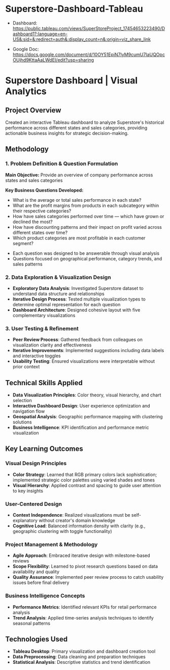 # Superstore-Dashboard-Tableau

* Dashboard: https://public.tableau.com/views/SuperStoreProject_17454653223490/Dashboard1?:language=en-US&:sid=&:redirect=auth&:display_count=n&:origin=viz_share_link

* Google Doc: https://docs.google.com/document/d/10OY51EpiN7lyM9cumU7IaUQOpcOUjhd9KttaAaLWdEI/edit?usp=sharing

# Superstore Dashboard | Visual Analytics

## Project Overview
Created an interactive Tableau dashboard to analyze Superstore's historical performance across different states and sales categories, providing actionable business insights for strategic decision-making.

## Methodology

### 1. Problem Definition & Question Formulation
**Main Objective:** Provide an overview of company performance across states and sales categories

**Key Business Questions Developed:**
* What is the average or total sales performance in each state?
* What are the profit margins from products in each subcategory within their respective categories?
* How have sales categories performed over time — which have grown or declined the most?
* How have discounting patterns and their impact on profit varied across different states over time?
* Which product categories are most profitable in each customer segment?
- Each question was designed to be answerable through visual analysis
- Questions focused on geographical performance, category trends, and sales patterns

### 2. Data Exploration & Visualization Design
- **Exploratory Data Analysis**: Investigated Superstore dataset to understand data structure and relationships
- **Iterative Design Process**: Tested multiple visualization types to determine optimal representation for each question
- **Dashboard Architecture**: Designed cohesive layout with five complementary visualizations

### 3. User Testing & Refinement
- **Peer Review Process**: Gathered feedback from colleagues on visualization clarity and effectiveness
- **Iterative Improvements**: Implemented suggestions including data labels and interactive toggles
- **Usability Testing**: Ensured visualizations were interpretable without prior context

## Technical Skills Applied
- **Data Visualization Principles**: Color theory, visual hierarchy, and chart selection
- **Interactive Dashboard Design**: User experience optimization and navigation flow
- **Geospatial Analysis**: Geographic performance mapping with clustering solutions
- **Business Intelligence**: KPI identification and performance metric visualization

## Key Learning Outcomes

### Visual Design Principles
- **Color Strategy**: Learned that RGB primary colors lack sophistication; implemented strategic color palettes using varied shades and tones
- **Visual Hierarchy**: Applied contrast and spacing to guide user attention to key insights

### User-Centered Design
- **Context Independence**: Realized visualizations must be self-explanatory without creator's domain knowledge
- **Cognitive Load**: Balanced information density with clarity (e.g., geographic clustering with toggle functionality)

### Project Management & Methodology
- **Agile Approach**: Embraced iterative design with milestone-based reviews
- **Scope Flexibility**: Learned to pivot research questions based on data availability and quality
- **Quality Assurance**: Implemented peer review process to catch usability issues before final delivery

### Business Intelligence Concepts
- **Performance Metrics**: Identified relevant KPIs for retail performance analysis
- **Trend Analysis**: Applied time-series analysis techniques to identify seasonal patterns

## Technologies Used
- **Tableau Desktop**: Primary visualization and dashboard creation tool
- **Data Preprocessing**: Data cleaning and preparation techniques
- **Statistical Analysis**: Descriptive statistics and trend identification

